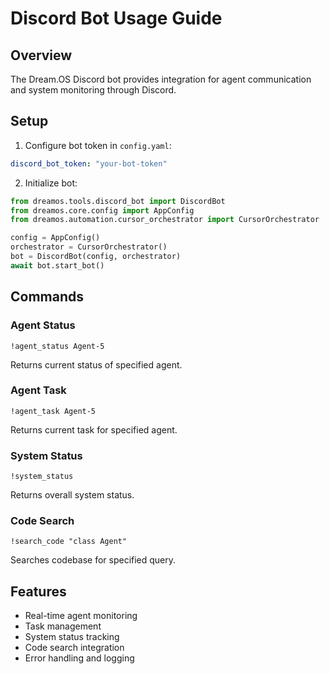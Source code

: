 # Discord Bot Usage Guide

## Overview
The Dream.OS Discord bot provides integration for agent communication and system monitoring through Discord.

## Setup

1. Configure bot token in `config.yaml`:
```yaml
discord_bot_token: "your-bot-token"
```

2. Initialize bot:
```python
from dreamos.tools.discord_bot import DiscordBot
from dreamos.core.config import AppConfig
from dreamos.automation.cursor_orchestrator import CursorOrchestrator

config = AppConfig()
orchestrator = CursorOrchestrator()
bot = DiscordBot(config, orchestrator)
await bot.start_bot()
```

## Commands

### Agent Status
```
!agent_status Agent-5
```
Returns current status of specified agent.

### Agent Task
```
!agent_task Agent-5
```
Returns current task for specified agent.

### System Status
```
!system_status
```
Returns overall system status.

### Code Search
```
!search_code "class Agent"
```
Searches codebase for specified query.

## Features
- Real-time agent monitoring
- Task management
- System status tracking
- Code search integration
- Error handling and logging 